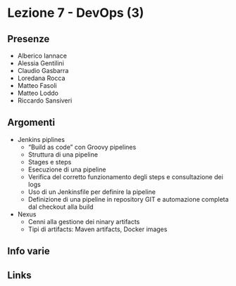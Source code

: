 # Lezione 7 - DevOps (3)

## Presenze

- Alberico Iannace
- Alessia Gentilini
- Claudio Gasbarra
- Loredana Rocca
- Matteo Fasoli
- Matteo Loddo
- Riccardo Sansiveri

## Argomenti

- Jenkins piplines
  - “Build as code” con Groovy pipelines
  - Struttura di una pipeline
  - Stages e steps
  - Esecuzione di una pipeline
  - Verifica del corretto funzionamento degli steps e consultazione dei logs
  - Uso di un Jenkinsfile per definire la pipeline
  - Definizione di una pipeline in repository GIT e automazione completa dal checkout alla build
- Nexus
  - Cenni alla gestione dei ninary artifacts
  - Tipi di artifacts: Maven artifacts, Docker images


## Info varie

## Links
